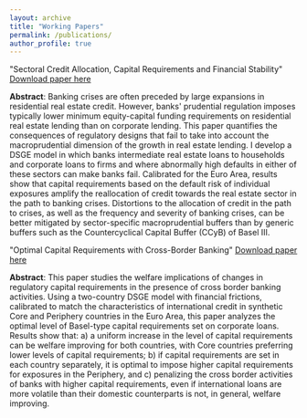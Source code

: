 ```yaml
---
layout: archive
title: "Working Papers"
permalink: /publications/
author_profile: true
---
```

"Sectoral Credit Allocation, Capital Requirements and Financial Stability" [Download paper here](http://maxsanmillan.github.io/files/Sectoral_Credit_Allocation_Cap_Reqs.pdf)

**Abstract**: 
Banking crises are often preceded by large expansions in residential real estate credit. However, banks' prudential regulation imposes typically lower minimum equity-capital funding requirements on residential real estate lending than on corporate lending. This paper quantifies the consequences of regulatory designs that fail to take into account the macroprudential dimension of the growth in real estate lending. I develop a DSGE model in which banks intermediate real estate loans to households and corporate loans to firms and where abnormally high defaults in either of these sectors can make banks fail. Calibrated for the Euro Area, results show that capital requirements based on the default risk of individual exposures amplify the reallocation of credit towards the real estate sector in the path to banking crises. Distortions to the allocation of credit in the path to crises, as well as the frequency and severity of banking crises, can be better mitigated by sector-specific macroprudential buffers than by generic buffers such as the Countercyclical Capital Buffer (CCyB) of Basel III.

"Optimal Capital Requirements with Cross-Border Banking" [Download paper here](http://maxsanmillan.github.io/files/OCR_Finint.pdf)

**Abstract**: 
This paper studies the welfare implications of changes in regulatory capital requirements in the presence of cross border banking activities. Using a two-country DSGE model with financial frictions, calibrated to match the characteristics of international credit in synthetic Core and Periphery countries in the Euro Area, this paper analyzes the optimal level of Basel-type capital requirements set on corporate loans. Results show that: a) a uniform increase in the level of capital requirements can be welfare improving for both countries, with Core countries preferring lower levels of capital requirements; b) if capital requirements are set in each country separately, it is optimal to impose higher capital requirements for exposures in the Periphery, and c) penalizing the cross border activities of banks with higher capital requirements, even if international loans are more volatile than their domestic counterparts is not, in general, welfare improving.
